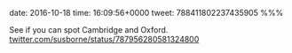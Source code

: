 date: 2016-10-18
time: 16:09:56+0000
tweet: 788411802237435905
%%%

See if you can spot Cambridge and Oxford. [twitter.com/susborne/status/787956280581324800](https://twitter.com/susborne/status/787956280581324800)
